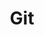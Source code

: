 ---
layout: git
title: Git
svg: github
permalink: /git/
date_updated: "July 13, 2022"
completion_time: "16 Hours"
---